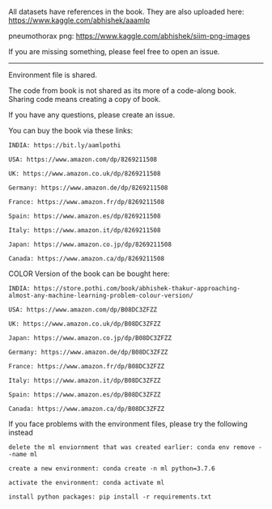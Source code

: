 All datasets have references in the book. They are also uploaded here: https://www.kaggle.com/abhishek/aaamlp

pneumothorax png: https://www.kaggle.com/abhishek/siim-png-images

If you are missing something, please feel free to open an issue.

---

Environment file is shared.

The code from book is not shared as its more of a code-along book.
Sharing code means creating a copy of book.

If you have any questions, please create an issue.


You can buy the book via these links:

    INDIA: https://bit.ly/aamlpothi

    USA: https://www.amazon.com/dp/8269211508

    UK: https://www.amazon.co.uk/dp/8269211508

    Germany: https://www.amazon.de/dp/8269211508

    France: https://www.amazon.fr/dp/8269211508

    Spain: https://www.amazon.es/dp/8269211508

    Italy: https://www.amazon.it/dp/8269211508

    Japan: https://www.amazon.co.jp/dp/8269211508

    Canada: https://www.amazon.ca/dp/8269211508


COLOR Version of the book can be bought here:

    INDIA: https://store.pothi.com/book/abhishek-thakur-approaching-almost-any-machine-learning-problem-colour-version/

    USA: https://www.amazon.com/dp/B08DC3ZFZZ

    UK: https://www.amazon.co.uk/dp/B08DC3ZFZZ
    
    Japan: https://www.amazon.co.jp/dp/B08DC3ZFZZ
    
    Germany: https://www.amazon.de/dp/B08DC3ZFZZ
    
    France: https://www.amazon.fr/dp/B08DC3ZFZZ
    
    Italy: https://www.amazon.it/dp/B08DC3ZFZZ
    
    Spain: https://www.amazon.es/dp/B08DC3ZFZZ
    
    Canada: https://www.amazon.ca/dp/B08DC3ZFZZ


If you face problems with the environment files, please try the following instead

    delete the ml enviornment that was created earlier: conda env remove --name ml

    create a new environment: conda create -n ml python=3.7.6
    
    activate the environment: conda activate ml

    install python packages: pip install -r requirements.txt
